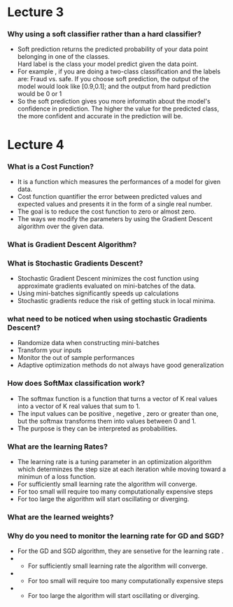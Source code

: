 # Lecture 3
### Why using a soft classifier rather than a hard classifier?
* Soft prediction returns the predicted probability of your data point belonging in one of the classes. \
  Hard label is the class your model predict given the data point.
* For example , if you are doing a two-class classification and the labels are: Fraud vs. safe. 
  If you choose soft prediction, the output of the model would look like 
 [0.9,0.1]; and the output from hard prediction would be 0 or 1
* So the soft prediction gives you more informatin about the model's confidence in prediction. 
  The higher the value for the predicted class, the more confident and accurate in the prediction will be.
  
# Lecture 4

### What is a Cost Function?
* It is a function which measures the performances of a model for given data.
* Cost function quantifier the error between predicted values and expected values and presents it in the form of a single real number.
* The goal is to reduce the cost function to zero or almost zero. 
* The ways we modify the parameters by using the Gradient Descent algorithm over the given data.


### What is Gradient Descent Algorithm?

### What is Stochastic Gradients Descent?
* Stochastic Gradient Descent minimizes the cost function using approximate gradients evaluated on mini-batches of the data.
* Using mini-batches significantly speeds up calculations
* Stochastic gradients reduce the risk of getting stuck in local minima.

### what need to be noticed when using stochastic Gradients Descent?
* Randomize data when constructing mini-batches
* Transform your inputs
* Monitor the out of sample performances
* Adaptive optimization methods do not always have good generalization

### How does SoftMax classification work?
* The softmax function is a function that turns a vector of K real values into a vector of K real values that sum to 1. 
* The input values can be positive , negetive , zero or greater than one, but the softmax transforms them into values between 0 and 1. 
* The purpose is they can be interpreted as probabilities.

### What are the learning Rates?
* The learning rate is a tuning parameter in an optimization algorithm which determinzes the step size at each iteration while
  moving toward a minimun of a loss function. 
* For sufficiently small learning rate the algorithm will converge.
* For too small will require too many computationally expensive steps
* For too large the algorithm will start oscillating or diverging.
### What are the learned weights?

### Why do you need to monitor the learning rate for GD and SGD?
* For the GD and SGD algorithm, they are sensetive for the learning rate .
* * For sufficiently small learning rate the algorithm will converge.
* * For too small will require too many computationally expensive steps
* * For too large the algorithm will start oscillating or diverging.
